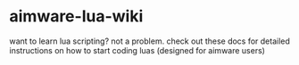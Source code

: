 # aimware-lua-wiki
want to learn lua scripting? not a problem.
check out these docs for detailed instructions on how to start coding luas (designed for aimware users)
